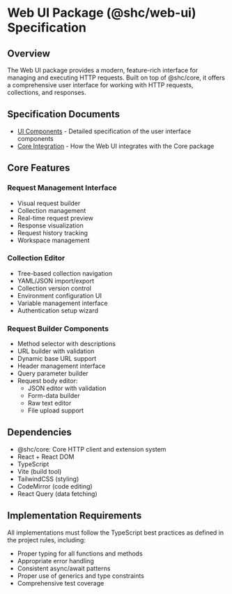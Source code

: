 # Web UI Package (@shc/web-ui) Specification

## Overview

The Web UI package provides a modern, feature-rich interface for managing and executing HTTP requests. Built on top of @shc/core, it offers a comprehensive user interface for working with HTTP requests, collections, and responses.

## Specification Documents

- [UI Components](./components.md) - Detailed specification of the user interface components
- [Core Integration](./integration.md) - How the Web UI integrates with the Core package

## Core Features

### Request Management Interface

- Visual request builder
- Collection management
- Real-time request preview
- Response visualization
- Request history tracking
- Workspace management

### Collection Editor

- Tree-based collection navigation
- YAML/JSON import/export
- Collection version control
- Environment configuration UI
- Variable management interface
- Authentication setup wizard

### Request Builder Components

- Method selector with descriptions
- URL builder with validation
- Dynamic base URL support
- Header management interface
- Query parameter builder
- Request body editor:
  - JSON editor with validation
  - Form-data builder
  - Raw text editor
  - File upload support

## Dependencies

- @shc/core: Core HTTP client and extension system
- React + React DOM
- TypeScript
- Vite (build tool)
- TailwindCSS (styling)
- CodeMirror (code editing)
- React Query (data fetching)

## Implementation Requirements

All implementations must follow the TypeScript best practices as defined in the project rules, including:

- Proper typing for all functions and methods
- Appropriate error handling
- Consistent async/await patterns
- Proper use of generics and type constraints
- Comprehensive test coverage
